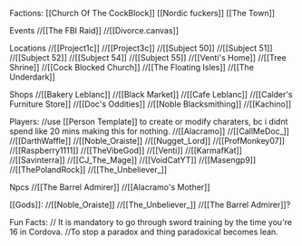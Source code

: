 Factions:
 [[Church Of The CockBlock]]
 [[Nordic fuckers]]
 [[The Town]]

Events
 //[[The FBI Raid]]
 //[[Divorce.canvas]]

Locations
 //[[Project1c]]
 //[[Project3c]]
 //[[Subject 50]]
 //[[Subject 51]]
 //[[Subject 52]]
 //[[Subject 54]]
 //[[Subject 55]]
 //[[Venti's Home]]
 //[[Tree Shrine]]
 //[[Cock Blocked Church]]
 //[[The Floating Isles]]
 //[[The Underdark]]

Shops
 //[[Bakery Leblanc]]
 //[[Black Market]]
 //[[Cafe Leblanc]]
 //[[Calder's Furniture Store]]
 //[[Doc's Oddities]]
 //[[Noble Blacksmithing]]
 //[[Kachino]]

Players: 
 //use [[Person Template]] to create or modify charaters, bc i didnt spend like 20 mins making this for nothing.
 //[[Alacramo]]
 //[[CallMeDoc_]]
 //[[DarthWaffle]]
 //[[Noble_Oraiste]]
 //[[Nugget_Lord]]
 //[[ProfMonkey07]]
 //[[Raspberry1111]]
 //[[TheVibeGod]]
 //[[Venti]]
 //[[KarmafKat]]
 //[[Savinterra]]
 //[[CJ_The_Mage]]
 //[[VoidCatYT]]
 //[[Masengp9]]
 //[[ThePolandRock]]
 //[[The_Unbeliever_]]

Npcs
 //[[The Barrel Admirer]]
 //[[Alacramo's Mother]]

[[Gods]]:
 //[[Noble_Oraiste]]
 //[[The_Unbeliever_]]
 //[[The Barrel Admirer]]?

Fun Facts:
 // It is mandatory to go through sword training by the time you're 16 in Cordova.
 //To stop a paradox and thing paradoxical becomes lean.
